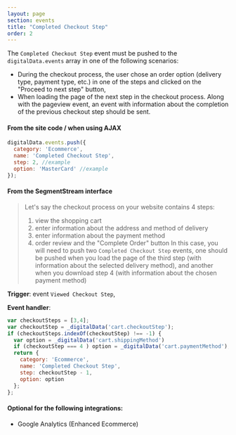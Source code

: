 ```yaml
---
layout: page
section: events
title: "Completed Checkout Step"
order: 2
---
```

The `Completed Checkout Step` event must be pushed to the `digitalData.events` array in one of the following scenarios:

* During the checkout process, the user chose an order option (delivery type, payment type, etc.) in one of the steps and clicked on the "Proceed to next step" button,
* When loading the page of the next step in the checkout process. Along with the pageview event, an event with information about the completion of the previous checkout step should be sent.

#### From the site code / when using AJAX
```javascript
digitalData.events.push({
  category: 'Ecommerce',
  name: 'Completed Checkout Step',
  step: 2, //example
  option: 'MasterCard' //example
});
```


#### From the SegmentStream interface
> Let's say the checkout process on your website contains 4 steps:
> 1. view the shopping cart
> 2. enter information about the address and method of delivery
> 3. enter information about the payment method
> 4. order review and the "Complete Order" button
> In this case, you will need to push two `Completed Checkout Step` events, one should be pushed when you load the page of the third step (with information about the selected delivery method), and another when you download step 4 (with information about the chosen payment method)

**Trigger**: event `Viewed Checkout Step`,

**Event handler**:

```javascript
var checkoutSteps = [3,4];
var checkoutStep = _digitalData('cart.checkoutStep');
if (checkoutSteps.indexOf(checkoutStep) !== -1) {
  var option = _digitalData('cart.shippingMethod')
  if (checkoutStep === 4 ) option = _digitalData('cart.paymentMethod');
  return {
    category: 'Ecommerce',
    name: 'Completed Checkout Step',
    step: checkoutStep - 1,
    option: option
  };
};
```

#### Optional for the following integrations:
* Google Analytics (Enhanced Ecommerce)
